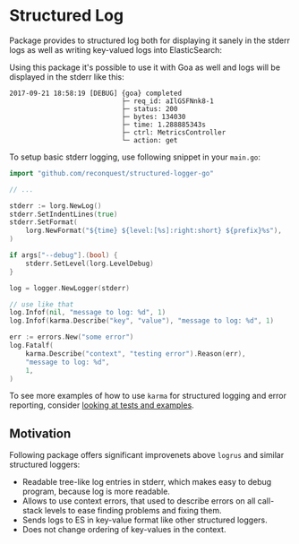 # Structured Log

Package provides to structured log both for displaying it sanely in the stderr
logs as well as writing key-valued logs into ElasticSearch:

Using this package it's possible to use it with Goa as well and logs will be
displayed in the stderr like this:

```
2017-09-21 18:58:19 [DEBUG] {goa} completed
                            ├─ req_id: aIlGSFNnk8-1
                            ├─ status: 200
                            ├─ bytes: 134030
                            ├─ time: 1.288885343s
                            ├─ ctrl: MetricsController
                            └─ action: get
```

To setup basic stderr logging, use following snippet in your `main.go`:

```go
import "github.com/reconquest/structured-logger-go"

// ...

stderr := lorg.NewLog()
stderr.SetIndentLines(true)
stderr.SetFormat(
    lorg.NewFormat("${time} ${level:[%s]:right:short} ${prefix}%s"),
)

if args["--debug"].(bool) {
    stderr.SetLevel(lorg.LevelDebug)
}

log = logger.NewLogger(stderr)

// use like that
log.Infof(nil, "message to log: %d", 1)
log.Infof(karma.Describe("key", "value"), "message to log: %d", 1)

err := errors.New("some error")
log.Fatalf(
    karma.Describe("context", "testing error").Reason(err),
    "message to log: %d",
    1,
)
```

To see more examples of how to use `karma` for structured logging and error
reporting, consider [looking at tests and examples][1].

## Motivation

Following package offers significant improvenets above `logrus` and similar
structured loggers:

* Readable tree-like log entries in stderr, which makes easy to debug program,
  because log is more readable.
* Allows to use context errors, that used to describe errors on all call-stack
  levels to ease finding problems and fixing them.
* Sends logs to ES in key-value format like other structured loggers.
* Does not change ordering of key-values in the context.

[1]: https://github.com/reconquest/karma-go/blob/f802f635edd15c647995280b90f7de3e84ca8999/karma_test.go
